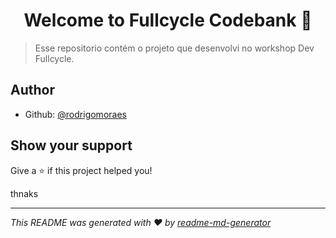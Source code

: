 <h1 align="center">Welcome to Fullcycle Codebank 👋</h1>
<p>
</p>

> Esse repositorio contém o projeto que desenvolvi no workshop Dev Fullcycle.

## Author

* Github: [@rodrigomoraes](https://github.com/rodrigomoraes)

## Show your support

Give a ⭐️ if this project helped you!



thnaks 
***
_This README was generated with ❤️ by [readme-md-generator](https://github.com/kefranabg/readme-md-generator)_